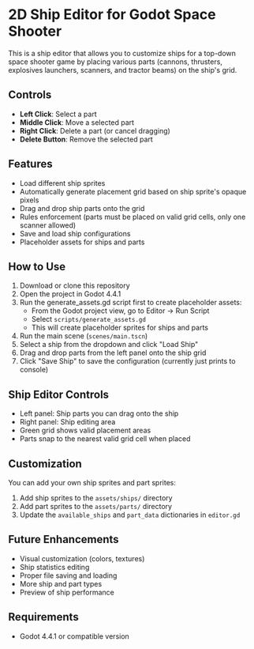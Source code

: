 # 2D Ship Editor for Godot Space Shooter

This is a ship editor that allows you to customize ships for a top-down space shooter game by placing various parts (cannons, thrusters, explosives launchers, scanners, and tractor beams) on the ship's grid.

## Controls

- **Left Click**: Select a part
- **Middle Click**: Move a selected part
- **Right Click**: Delete a part (or cancel dragging)
- **Delete Button**: Remove the selected part

## Features

- Load different ship sprites
- Automatically generate placement grid based on ship sprite's opaque pixels
- Drag and drop ship parts onto the grid
- Rules enforcement (parts must be placed on valid grid cells, only one scanner allowed)
- Save and load ship configurations
- Placeholder assets for ships and parts

## How to Use

1. Download or clone this repository
2. Open the project in Godot 4.4.1
3. Run the generate_assets.gd script first to create placeholder assets:
   - From the Godot project view, go to Editor → Run Script
   - Select `scripts/generate_assets.gd`
   - This will create placeholder sprites for ships and parts
4. Run the main scene (`scenes/main.tscn`)
5. Select a ship from the dropdown and click "Load Ship"
6. Drag and drop parts from the left panel onto the ship grid
7. Click "Save Ship" to save the configuration (currently just prints to console)

## Ship Editor Controls

- Left panel: Ship parts you can drag onto the ship
- Right panel: Ship editing area
- Green grid shows valid placement areas
- Parts snap to the nearest valid grid cell when placed

## Customization

You can add your own ship sprites and part sprites:
1. Add ship sprites to the `assets/ships/` directory
2. Add part sprites to the `assets/parts/` directory
3. Update the `available_ships` and `part_data` dictionaries in `editor.gd`

## Future Enhancements

- Visual customization (colors, textures)
- Ship statistics editing
- Proper file saving and loading
- More ship and part types
- Preview of ship performance

## Requirements

- Godot 4.4.1 or compatible version